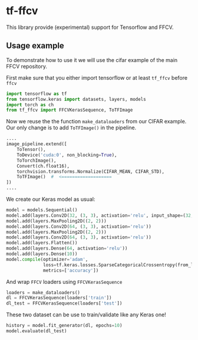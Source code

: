 # tf-ffcv
This library provide (experimental) support for Tensorflow and FFCV.

## Usage example

To demonstrate how to use it we will use the cifar example of the main FFCV repository.

First make sure that you either import tensorflow or at least `tf_ffcv` before `ffcv`

```python
import tensorflow as tf
from tensorflow.keras import datasets, layers, models
import torch as ch
from tf_ffcv import FFCVKerasSequence, ToTFImage
```

Now we reuse the the function `make_dataloaders` from our CIFAR example. Our only change is to add `ToTFImage()` in the pipeline.

```python
....
image_pipeline.extend([
    ToTensor(),
    ToDevice('cuda:0', non_blocking=True),
    ToTorchImage(),
    Convert(ch.float16),
    torchvision.transforms.Normalize(CIFAR_MEAN, CIFAR_STD),
    ToTFImage()  #  <===================
])
....
```
We create our Keras model as usual:
```python
model = models.Sequential()
model.add(layers.Conv2D(32, (3, 3), activation='relu', input_shape=(32, 32, 3)))
model.add(layers.MaxPooling2D((2, 2)))
model.add(layers.Conv2D(64, (3, 3), activation='relu'))
model.add(layers.MaxPooling2D((2, 2)))
model.add(layers.Conv2D(64, (3, 3), activation='relu'))
model.add(layers.Flatten())
model.add(layers.Dense(64, activation='relu'))
model.add(layers.Dense(10))
model.compile(optimizer='adam',
              loss=tf.keras.losses.SparseCategoricalCrossentropy(from_logits=True),
              metrics=['accuracy'])
```
And wrap `FFCV` loaders using `FFCVKerasSequence`

```python
loaders = make_dataloaders()
dl = FFCVKerasSequence(loaders['train'])
dl_test = FFCVKerasSequence(loaders['test'])
```

These two dataset can be use to train/validate like any Keras one!
```python
history = model.fit_generator(dl, epochs=10)
model.evaluate(dl_test)
```



